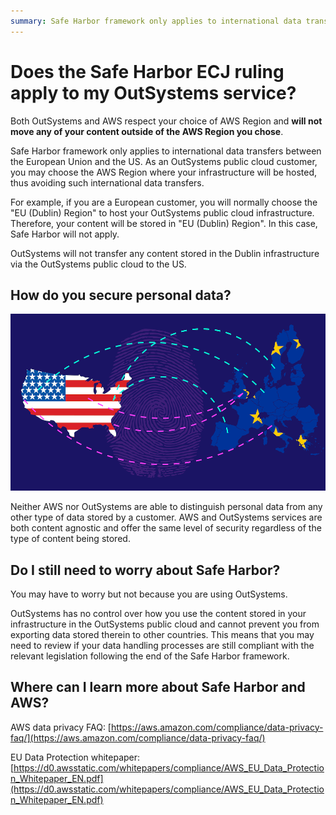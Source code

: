 ```yaml
---
summary: ​Safe Harbor framework only applies to international data transfers between the European Union and the US.
--- 
```

# Does the Safe Harbor ECJ ruling apply to my OutSystems service?

Both OutSystems and AWS respect your choice of AWS Region and **will not move any of your content outside of the AWS Region you chose**.

​Safe Harbor framework only applies to international data transfers between the European Union and the US.  As an OutSystems public cloud customer, you may choose the AWS Region where your infrastructure will be hosted, thus avoiding such international data transfers. 

For example, if you are a European customer, you will normally choose the "EU (Dublin) Region" to host your OutSystems public cloud infrastructure. Therefore, your content will be stored in "EU (Dublin) Region". In this case, Safe Harbor will not apply.

OutSystems will not transfer any content stored in the Dublin infrastructure via the OutSystems public cloud to the US.

## How do you secure personal data?
![ ](images/does-safe-harbor-ecj-apply_0.png)

Neither AWS nor OutSystems are able to distinguish personal data from any other type of data stored by a customer. AWS and OutSystems services are both content agnostic and offer the same level of security regardless of the type of content being stored.

## Do I still need to worry about Safe Harbor?

You may have to worry but not because you are using OutSystems.

OutSystems has no control over how you use the content stored in your infrastructure in the OutSystems public cloud and cannot prevent you from exporting data stored therein to other countries. This means that you may need to review if your data handling processes are still compliant with the relevant legislation following the end of the Safe Harbor framework.

## Where can I learn more about Safe Harbor and AWS?

AWS data privacy FAQ: [https://aws.amazon.com/compliance/data-privacy-faq/](https://aws.amazon.com/compliance/data-privacy-faq/)

EU Data Protection whitepaper: [https://d0.awsstatic.com/whitepapers/compliance/AWS_EU_Data_Protection_Whitepaper_EN.pdf](https://d0.awsstatic.com/whitepapers/compliance/AWS_EU_Data_Protection_Whitepaper_EN.pdf)

